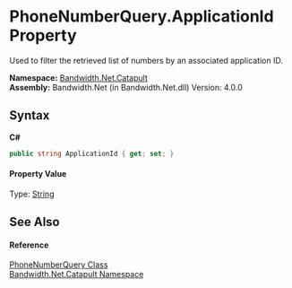 ﻿# PhoneNumberQuery.ApplicationId Property 
 

Used to filter the retrieved list of numbers by an associated application ID.

**Namespace:**&nbsp;<a href ="N_Bandwidth_Net_Catapult.md">Bandwidth.Net.Catapult</a><br />**Assembly:**&nbsp;Bandwidth.Net (in Bandwidth.Net.dll) Version: 4.0.0

## Syntax

**C#**<br />
``` C#
public string ApplicationId { get; set; }
```


#### Property Value
Type: <a href="http://msdn2.microsoft.com/en-us/library/s1wwdcbf" target="_blank">String</a>

## See Also


#### Reference
<a href ="T_Bandwidth_Net_Catapult_PhoneNumberQuery.md">PhoneNumberQuery Class</a><br /><a href ="N_Bandwidth_Net_Catapult.md">Bandwidth.Net.Catapult Namespace</a><br />
